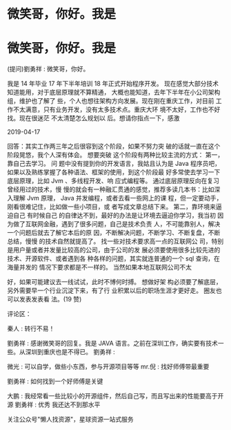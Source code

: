 # 微笑哥，你好。我是

# 微笑哥，你好。我是

(提问)劉勇祥 : 微笑哥，你好。

我是 14 年毕业 17 年下半年培训 18 年正式开始程序开发。 现在感觉大部分技术知道能用，对于底层原理就不算精通， 大概也能知道，去年下半年在小公司架构组，维护也了解了 些，个人也想往架构方向发展。现在刚在重庆工作，对目前 工作不太满意，只有业务开发，没有太多技术点。重庆大环 境不太好，工作也不好找。现在很迷茫 不太清楚怎么规划以 后。想请你指点一下，感激

2019-04-17

回答：其实工作两三年之后很容到这个阶段，如果不努力突 破的话就一直在这个阶段晃悠，我个人深有体会。 想要突破 这个阶段有两种比较主流的方式： 第一，靠自己去学习。 问 题中没有提到你的开发语言，我姑且认为是 Java 程序员吧， 如果以及熟练掌握了各种语法、框架的使用，到这个阶段最 好多常使去学习一下底层原理，比如 Jvm 、多线程开发、响 应式编程等。 通过底层原理反向在复习曾经用过的技术，慢 慢的就会有一种融汇贯通的感觉，推荐多读几本书：比如深 入理解 Jvm 原理， Java 并发编程，或者去看一些网上的课 程，但一定要动手，刚看很难记住，比如做一些小项目，或 者写成文章总结下来。 第二，靠环境来逼迫自己 有时候自己 的自律达不到，最好的办法是让环境去逼迫你学习，我当初 因为做了互联网金融，遇到了很多问题，自己是技术负责 人，不可能靠别人，解决一个问题后就去了解它本后的原 因，不断解决问题，不断学习、不断复盘，不断总结，慢慢 的技术自然就提高了。 找一些对技术要求高一点的互联网公 司，特别是用户量或者并发量比较高的公司，由于公司的发 展必须要使用很多比较先进的技术、开源软件、或者遇到各 种各样的问题，其实就连普通的一个 sql 查询，在海量并发的 情况下要求都是不一样的。 当然如果本地互联网公司不太

好，如果可能建议去一线试试，此时不博何时搏。 想做好架 构必须要了解底层，另外需要早一个行业沉淀下来，有了行 业积累以后的职场生涯才更好走。 圈友也可以发表发表看 法。(19 赞)

评论区：

秦人 : 转行不易！

劉勇祥 : 感谢微笑哥的回复。我是 JAVA 语言。之前在深圳工作，确实要有技术一些。从深圳到重庆也是不得已。 劉勇祥 :

微光 : 可以自学，做些小东西，参与开源项目等等 mr.倪 : 找好师傅带最重要

劉勇祥 : 如何找到一个好师傅是关键

大鹏 : 我经常看一些比较小的开源组件，然后自己写，而且写出来的性能要高于开源 劉勇祥 : 优秀 我还达不到那水平

关注公众号"懒人找资源"，星球资源一站式服务